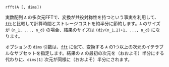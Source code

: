```
rfft(A [, dims])
```

実数配列 `A` の多次元FFTで、変換が共役対称性を持つという事実を利用して、[`fft`](@ref)と比較して計算時間とストレージコストを約半分に節約します。`A` のサイズが `(n_1, ..., n_d)` の場合、結果のサイズは `(div(n_1,2)+1, ..., n_d)` になります。

オプションの `dims` 引数は、[`fft`](@ref) に似て、変換する `A` の1つ以上の次元のイテラブルなサブセットを指定します。結果の `A` の最初の次元を（おおよそ）半分にする代わりに、`dims[1]` 次元が同様に（おおよそ）半分にされます。
